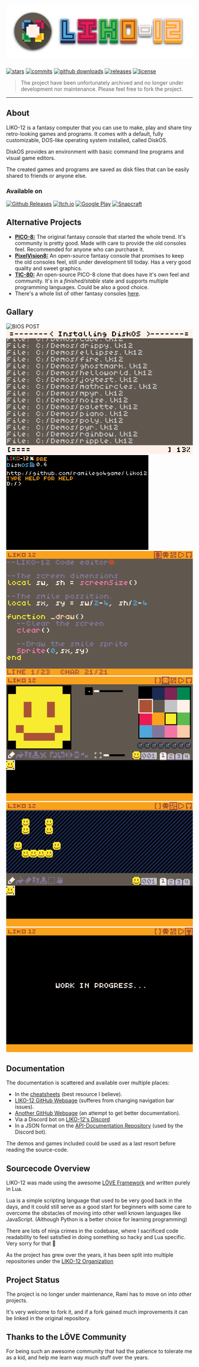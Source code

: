 
# ![LIKO-12](https://github.com/LIKO-12/Extras/raw/master/Readme-Screenshots/Header_Logo.png)

[![stars](https://badgen.net/github/stars/LIKO-12/LIKO-12)](https://github.com/LIKO-12/LIKO-12)
[![commits](https://badgen.net/github/commits/LIKO-12/LIKO-12)](https://github.com/LIKO-12/LIKO-12/commits/master)
[![github downloads](https://img.shields.io/github/downloads/LIKO-12/LIKO-12/total.svg)](https://github.com/LIKO-12/LIKO-12/releases)
[![releases](https://badgen.net/github/tag/LIKO-12/LIKO-12)](https://github.com/LIKO-12/LIKO-12/releases)
[![license](https://badgen.net/github/license/LIKO-12/LIKO-12)](https://github.com/LIKO-12/LIKO-12/blob/master/LICENSE)

> The project have been unfortunately archived and no longer under development nor maintenance. Please feel free to fork the project.

---

## About

LIKO-12 is a fantasy computer that you can use to make, play and share tiny retro-looking games and programs. It comes
with a default, fully customizable, DOS-like operating system installed, called DiskOS.

DiskOS provides an environment with basic command line programs and visual game editors.

The created games and programs are saved as disk files that can be easily shared to friends or anyone else.

### Available on

[![Github Releases](https://badgen.net/badge/icon/Github%20Releases/black?icon=github&label)](https://github.com/LIKO-12/LIKO-12/releases)
[![Itch.io](https://badgen.net/badge/icon/Itch.io/red?label=%20)](https://ramilego4game.itch.io/liko12)
[![Google Play](https://badgen.net/badge/icon/Google%20Play/green?icon=googleplay&label)](https://play.google.com/store/apps/details?id=me.ramilego4game.liko12)
[![Snapcraft](https://badgen.net/badge/icon/Snapcraft/yellow?label=%20)](https://snapcraft.io/liko-12)

## Alternative Projects

- **[PICO-8:](https://www.lexaloffle.com/pico-8.php)** The original fantasy console that started the whole trend. It's community is pretty good. Made with care to provide the old consoles feel. Recommended for anyone who can purchase it.
- **[PixelVision8:](https://pixelvision8.github.io/Website/)** An open-source fantasy console that promises to keep the old consoles feel, still under development till today. Has a very good quality and sweet graphics.
- **[TIC-80:](https://tic80.com/)** An open-source PICO-8 clone that does have it's own feel and community. It's in a _finished/stable_ state and supports multiple programming languages. Could be also a good choice.
- There's a whole list of other fantasy consoles [here](https://github.com/paladin-t/fantasy).

## Gallary

![BIOS POST](https://raw.githubusercontent.com/LIKO-12/Extras/master/Readme-Screenshots/BIOS_POSلإ.png)
![DiskOS Installer](https://raw.githubusercontent.com/LIKO-12/Extras/master/Readme-Screenshots/DiskOS_Installer.png)
![Commandline Prompt](https://raw.githubusercontent.com/LIKO-12/Extras/master/Readme-Screenshots/DiskOS_Prompt.gif)
![Code Edittor](https://raw.githubusercontent.com/LIKO-12/Extras/master/Readme-Screenshots/Code_Editor.png)
![Sprite Edittor](https://raw.githubusercontent.com/LIKO-12/Extras/master/Readme-Screenshots/Sprite_Editor.png)
![Map Edittor](https://raw.githubusercontent.com/LIKO-12/Extras/master/Readme-Screenshots/Map_Editor.png)
![WIP Edittor](https://raw.githubusercontent.com/LIKO-12/Extras/master/Readme-Screenshots/WIP_Editor.png)

## Documentation

The documentation is scattered and available over multiple places:

- In the [cheatsheets](https://liko-12.github.io/#/Documentation/Cheatsheets/) (best resource I believe).
- [LIKO-12 GitHub Webpage](https://liko-12.github.io/) (sufferes from changing navigation bar issues).
- [Another GitHub Webpage](https://liko-12.github.io/WIP/) (an attempt to get better documentation).
- Via a Discord bot on [LIKO-12's Discord](https://discord.gg/GDtHrsJ)
- In a JSON format on the [API-Documentation Repository](https://github.com/LIKO-12/API-Documentation) (used by the Discord bot).

The demos and games included could be used as a last resort before reading the source-code.

## Sourcecode Overview

LIKO-12 was made using the awesome [LÖVE Framework](https://love2d.org) and written purely in Lua.

Lua is a simple scripting language that used to be very good back in the days, and it could still serve as a good start for beginners with some care to overcome the obstacles of moving into other well known languages like JavaScript. (Although Python is a better choice for learning programming)

There are lots of ninja crimes in the codebase, where I sacrificed code readability to feel satisfied in doing something so hacky and Lua specific. Very sorry for that 😬

As the project has grew over the years, it has been split into multiple repositories under the [LIKO-12 Organization](https://github.com/LIKO-12)

## Project Status

​The project is no longer under maintenance, Rami has to move on into other projects.

It's very welcome to fork it, and if a fork gained much improvements it can be linked in the original repository.

## Thanks to the LÖVE Community

For being such an awesome community that had the patience to tolerate me as a kid, and help me learn way much stuff over the years.
